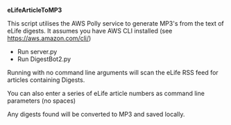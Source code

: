 **eLifeArticleToMP3**

This script utilises the AWS Polly service to generate MP3's from the text of eLife digests.
It assumes you have AWS CLI installed (see https://aws.amazon.com/cli/)

- Run server.py
- Run DigestBot2.py

Running with no command line arguments will scan the eLife RSS feed for articles
containing Digests.

You can also enter a series of eLife article numbers as command line parameters (no spaces)

Any digests found will be converted to MP3 and saved locally.
